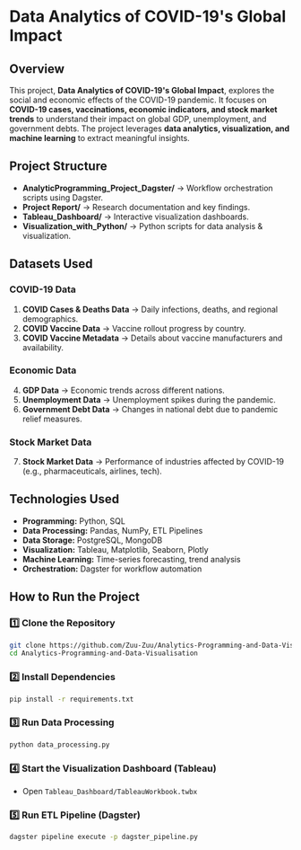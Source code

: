 # Data Analytics of COVID-19's Global Impact

## Overview
This project, **Data Analytics of COVID-19's Global Impact**, explores the social and economic effects of the COVID-19 pandemic. It focuses on **COVID-19 cases, vaccinations, economic indicators, and stock market trends** to understand their impact on global GDP, unemployment, and government debts. The project leverages **data analytics, visualization, and machine learning** to extract meaningful insights.

## Project Structure
- **AnalyticProgramming_Project_Dagster/** → Workflow orchestration scripts using Dagster.
- **Project Report/** → Research documentation and key findings.
- **Tableau_Dashboard/** → Interactive visualization dashboards.
- **Visualization_with_Python/** → Python scripts for data analysis & visualization.

## Datasets Used
### COVID-19 Data
1. **COVID Cases & Deaths Data** → Daily infections, deaths, and regional demographics.
2. **COVID Vaccine Data** → Vaccine rollout progress by country.
3. **COVID Vaccine Metadata** → Details about vaccine manufacturers and availability.

### Economic Data
4. **GDP Data** → Economic trends across different nations.
5. **Unemployment Data** → Unemployment spikes during the pandemic.
6. **Government Debt Data** → Changes in national debt due to pandemic relief measures.

### Stock Market Data
7. **Stock Market Data** → Performance of industries affected by COVID-19 (e.g., pharmaceuticals, airlines, tech).

## Technologies Used
- **Programming:** Python, SQL
- **Data Processing:** Pandas, NumPy, ETL Pipelines
- **Data Storage:** PostgreSQL, MongoDB
- **Visualization:** Tableau, Matplotlib, Seaborn, Plotly
- **Machine Learning:** Time-series forecasting, trend analysis
- **Orchestration:** Dagster for workflow automation

## How to Run the Project
### 1️⃣ Clone the Repository
```bash
git clone https://github.com/Zuu-Zuu/Analytics-Programming-and-Data-Visualisation.git
cd Analytics-Programming-and-Data-Visualisation
```

### 2️⃣ Install Dependencies
```bash
pip install -r requirements.txt
```

### 3️⃣ Run Data Processing
```bash
python data_processing.py
```

### 4️⃣ Start the Visualization Dashboard (Tableau)
- Open `Tableau_Dashboard/TableauWorkbook.twbx`

### 5️⃣ Run ETL Pipeline (Dagster)
```bash
dagster pipeline execute -p dagster_pipeline.py
```



